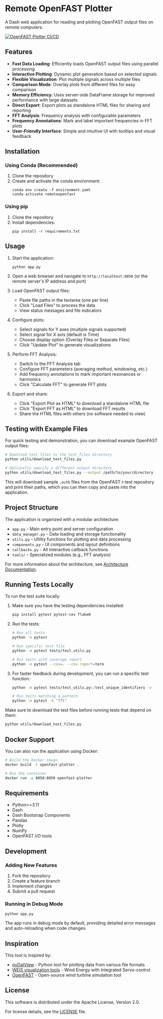 # Remote OpenFAST Plotter

A Dash web application for reading and plotting OpenFAST output files on remote computers.

[![OpenFAST Plotter CI/CD](https://github.com/mayankchetan/remoteOpenFASTplotter/actions/workflows/ci-cd.yml/badge.svg)](https://github.com/mayankchetan/remoteOpenFASTplotter/actions/workflows/ci-cd.yml)

## Features

- **Fast Data Loading**: Efficiently loads OpenFAST output files using parallel processing
- **Interactive Plotting**: Dynamic plot generation based on selected signals
- **Flexible Visualization**: Plot multiple signals across multiple files
- **Comparison Mode**: Overlay plots from different files for easy comparison
- **Memory Efficiency**: Uses server-side DataFrame storage for improved performance with large datasets
- **Direct Export**: Export plots as standalone HTML files for sharing and reporting
- **FFT Analysis**: Frequency analysis with configurable parameters
- **Frequency Annotations**: Mark and label important frequencies in FFT plots
- **User-Friendly Interface**: Simple and intuitive UI with tooltips and visual feedback

## Installation

### Using Conda (Recommended)

1. Clone the repository
2. Create and activate the conda environment:
   ```
   conda env create -f environment.yaml
   conda activate remoteopenfast
   ```

### Using pip

1. Clone the repository
2. Install dependencies:
   ```
   pip install -r requirements.txt
   ```

## Usage

1. Start the application:
   ```
   python app.py
   ```
2. Open a web browser and navigate to `http://localhost:8050` (or the remote server's IP address and port)
3. Load OpenFAST output files:
   - Paste file paths in the textarea (one per line)
   - Click "Load Files" to process the data
   - View status messages and file indicators

4. Configure plots:
   - Select signals for Y axes (multiple signals supported)
   - Select signal for X axis (default is Time)
   - Choose display option (Overlay Files or Separate Files)
   - Click "Update Plot" to generate visualizations

5. Perform FFT Analysis:
   - Switch to the FFT Analysis tab
   - Configure FFT parameters (averaging method, windowing, etc.)
   - Add frequency annotations to mark important resonances or harmonics
   - Click "Calculate FFT" to generate FFT plots

6. Export and share:
   - Click "Export Plot as HTML" to download a standalone HTML file
   - Click "Export FFT as HTML" to download FFT results
   - Share the HTML files with others (no software needed to view)

## Testing with Example Files

For quick testing and demonstration, you can download example OpenFAST output files:

```bash
# Download test files to the test_files directory
python utils/download_test_files.py

# Optionally specify a different output directory
python utils/download_test_files.py --output /path/to/your/directory
```

This will download sample `.outb` files from the OpenFAST r-test repository and print their paths, which you can then copy and paste into the application.

## Project Structure

The application is organized with a modular architecture:

- `app.py` - Main entry point and server configuration
- `data_manager.py` - Data loading and storage functionality
- `utils.py` - Utility functions for plotting and data processing
- `components.py` - UI components and layout definitions
- `callbacks.py` - All interactive callback functions
- `tools/` - Specialized modules (e.g., FFT analysis)

For more information about the architecture, see [Architecture Documentation](docs/architecture.md).

## Running Tests Locally

To run the test suite locally:

1. Make sure you have the testing dependencies installed:
   ```bash
   pip install pytest pytest-cov flake8
   ```

2. Run the tests:
   ```bash
   # Run all tests
   python -m pytest
   
   # Run specific test file
   python -m pytest tests/test_utils.py
   
   # Run tests with coverage report
   python -m pytest --cov=. --cov-report=term
   ```

3. For faster feedback during development, you can run a specific test function:
   ```bash
   python -m pytest tests/test_utils.py::test_unique_identifiers -v
   
   # Run tests matching a pattern
   python -m pytest -k "fft"
   ```

Make sure to download the test files before running tests that depend on them:
```bash
python utils/download_test_files.py
```

## Docker Support

You can also run the application using Docker:

```bash
# Build the Docker image
docker build -t openfast-plotter .

# Run the container
docker run -p 8050:8050 openfast-plotter
```

## Requirements

- Python>=3.11
- Dash
- Dash Bootstrap Components
- Pandas
- Plotly
- NumPy
- OpenFAST I/O tools

## Development

### Adding New Features

1. Fork the repository
2. Create a feature branch
3. Implement changes
4. Submit a pull request

### Running in Debug Mode

```
python app.py
```

The app runs in debug mode by default, providing detailed error messages and auto-reloading when code changes.

## Inspiration

This tool is inspired by:
- [pyDatView](https://github.com/ebranlard/pyDatView) - Python tool for plotting data from various file formats
- [WEIS visualization tools](https://github.com/WISDEM/WEIS) - Wind Energy with Integrated Servo-control
- [OpenFAST](https://github.com/OpenFAST/openfast) - Open-source wind turbine simulation tool

## License

This software is distributed under the Apache License, Version 2.0.

For license details, see the [LICENSE](LICENSE) file.

